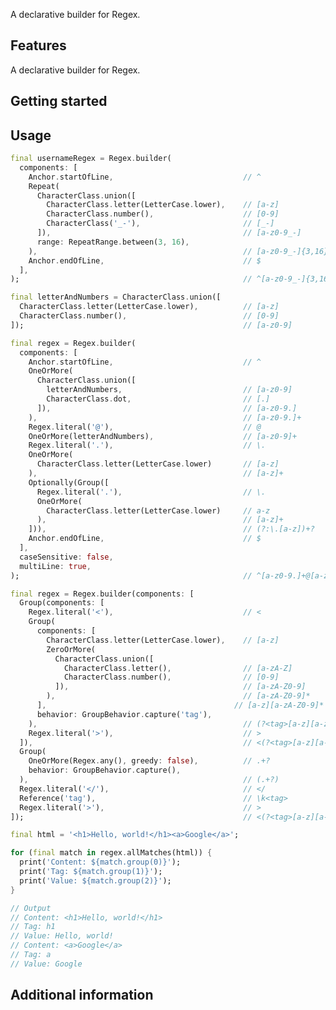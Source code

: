 <!-- 
This README describes the package. If you publish this package to pub.dev,
this README's contents appear on the landing page for your package.

For information about how to write a good package README, see the guide for
[writing package pages](https://dart.dev/guides/libraries/writing-package-pages). 

For general information about developing packages, see the Dart guide for
[creating packages](https://dart.dev/guides/libraries/create-library-packages)
and the Flutter guide for
[developing packages and plugins](https://flutter.dev/developing-packages). 
-->

A declarative builder for Regex.

## Features

A declarative builder for Regex.

## Getting started



## Usage



```dart
final usernameRegex = Regex.builder(
  components: [
    Anchor.startOfLine,                             // ^
    Repeat(
      CharacterClass.union([
        CharacterClass.letter(LetterCase.lower),    // [a-z]
        CharacterClass.number(),                    // [0-9]
        CharacterClass('_-'),                       // [_-]
      ]),                                           // [a-z0-9_-]
      range: RepeatRange.between(3, 16),
    ),                                              // [a-z0-9_-]{3,16}
    Anchor.endOfLine,                               // $
  ],
);                                                  // ^[a-z0-9_-]{3,16}$
```

```dart
final letterAndNumbers = CharacterClass.union([
  CharacterClass.letter(LetterCase.lower),          // [a-z]
  CharacterClass.number(),                          // [0-9]
]);                                                 // [a-z0-9]

final regex = Regex.builder(
  components: [
    Anchor.startOfLine,                             // ^
    OneOrMore(
      CharacterClass.union([
        letterAndNumbers,                           // [a-z0-9]
        CharacterClass.dot,                         // [.]
      ]),                                           // [a-z0-9.]
    ),                                              // [a-z0-9.]+
    Regex.literal('@'),                             // @
    OneOrMore(letterAndNumbers),                    // [a-z0-9]+
    Regex.literal('.'),                             // \.
    OneOrMore(
      CharacterClass.letter(LetterCase.lower)       // [a-z]
    ),                                              // [a-z]+
    Optionally(Group([
      Regex.literal('.'),                           // \.
      OneOrMore(
        CharacterClass.letter(LetterCase.lower)     // a-z
      ),                                            // [a-z]+
    ])),                                            // (?:\.[a-z])+?
    Anchor.endOfLine,                               // $
  ],
  caseSensitive: false,
  multiLine: true,
);                                                  // ^[a-z0-9.]+@[a-z0-9]+\.[a-z]+(?:\.[a-z]+)?$
```

```dart
final regex = Regex.builder(components: [
  Group(components: [
    Regex.literal('<'),                             // <
    Group(
      components: [
        CharacterClass.letter(LetterCase.lower),    // [a-z]
        ZeroOrMore(
          CharacterClass.union([
            CharacterClass.letter(),                // [a-zA-Z]
            CharacterClass.number(),                // [0-9]
          ]),                                       // [a-zA-Z0-9]
        ),                                          // [a-zA-Z0-9]*
      ],                                          // [a-z][a-zA-Z0-9]*
      behavior: GroupBehavior.capture('tag'),
    ),                                              // (?<tag>[a-z][a-zA-Z0-9]*)?
    Regex.literal('>'),                             // >
  ]),                                               // <(?<tag>[a-z][a-zA-Z0-9]*)>
  Group(
    OneOrMore(Regex.any(), greedy: false),          // .+?
    behavior: GroupBehavior.capture(),
  ),                                                // (.+?)
  Regex.literal('</'),                              // </
  Reference('tag'),                                 // \k<tag>
  Regex.literal('>'),                               // >
]);                                                 // <(?<tag>[a-z][a-zA-Z0-9]*)>(.+?)</\k<tag>>

final html = '<h1>Hello, world!</h1><a>Google</a>';

for (final match in regex.allMatches(html)) {
  print('Content: ${match.group(0)}');
  print('Tag: ${match.group(1)}');
  print('Value: ${match.group(2)}');
}

// Output
// Content: <h1>Hello, world!</h1>
// Tag: h1
// Value: Hello, world!
// Content: <a>Google</a>
// Tag: a
// Value: Google
```

## Additional information

